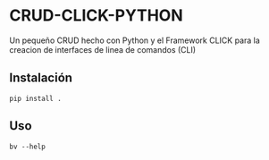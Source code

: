 # CRUD-CLICK-PYTHON
Un pequeño CRUD hecho con Python y el Framework CLICK para la creacion de interfaces de linea de comandos (CLI)

## Instalación
```
pip install .
```

## Uso
```
bv --help
```
